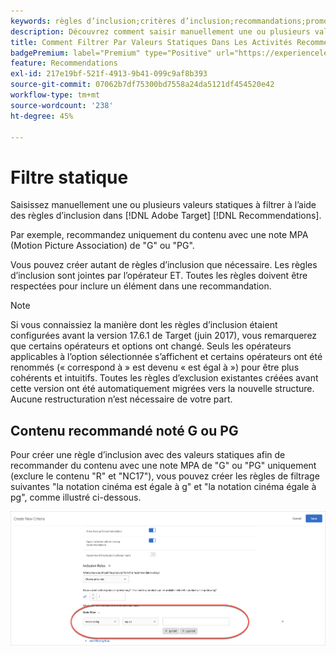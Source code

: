 ```yaml
---
keywords: règles d’inclusion;critères d’inclusion;recommandations;promotion;promotions;filtrage dynamique;statique;filtre statique
description: Découvrez comment saisir manuellement une ou plusieurs valeurs statiques à filtrer à l’aide de règles d’inclusion dans Adobe [!DNL Target] Recommendations.
title: Comment Filtrer Par Valeurs Statiques Dans Les Activités Recommendations ?
badgePremium: label="Premium" type="Positive" url="https://experienceleague.adobe.com/docs/target/using/introduction/intro.html?lang=en#premium newtab=true" tooltip="Découvrez les fonctionnalités incluses dans Target Premium."
feature: Recommendations
exl-id: 217e19bf-521f-4913-9b41-099c9af8b393
source-git-commit: 07062b7df75300bd7558a24da5121df454520e42
workflow-type: tm+mt
source-wordcount: '238'
ht-degree: 45%

---
```


# Filtre statique

Saisissez manuellement une ou plusieurs valeurs statiques à filtrer à l’aide des règles d’inclusion dans [!DNL Adobe Target] [!DNL Recommendations].

Par exemple, recommandez uniquement du contenu avec une note MPA (Motion Picture Association) de &quot;G&quot; ou &quot;PG&quot;.

Vous pouvez créer autant de règles d’inclusion que nécessaire. Les règles d’inclusion sont jointes par l’opérateur ET. Toutes les règles doivent être respectées pour inclure un élément dans une recommandation.

>[!NOTE]
>
>Si vous connaissiez la manière dont les règles d’inclusion étaient configurées avant la version 17.6.1 de Target (juin 2017), vous remarquerez que certains opérateurs et options ont changé. Seuls les opérateurs applicables à l’option sélectionnée s’affichent et certains opérateurs ont été renommés (« correspond à » est devenu « est égal à ») pour être plus cohérents et intuitifs. Toutes les règles d’exclusion existantes créées avant cette version ont été automatiquement migrées vers la nouvelle structure. Aucune restructuration n’est nécessaire de votre part.

## Contenu recommandé noté G ou PG

Pour créer une règle d’inclusion avec des valeurs statiques afin de recommander du contenu avec une note MPA de &quot;G&quot; ou &quot;PG&quot; uniquement (exclure le contenu &quot;R&quot; et &quot;NC17&quot;), vous pouvez créer les règles de filtrage suivantes &quot;la notation cinéma est égale à g&quot; et &quot;la notation cinéma égale à pg&quot;, comme illustré ci-dessous.

![Exemple de notation de film](/help/main/c-recommendations/c-algorithms/assets/movies.png)
